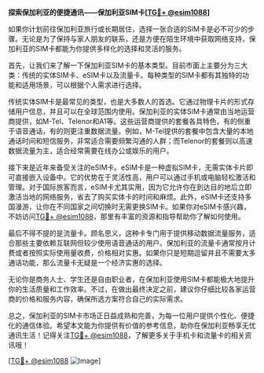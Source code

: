 **探索保加利亚的便捷通讯——保加利亚SIM卡[[TG💪+ @esim1088](https://t.me/s/esim1088)]**

如果你计划前往保加利亚旅行或长期居住，选择一张合适的SIM卡是必不可少的步骤。无论是为了保持与家人朋友的联系，还是方便在陌生环境中获取网络支持，保加利亚的SIM卡都能为你提供多样化的选择和灵活的服务。

首先，让我们来了解一下保加利亚SIM卡的基本类型。目前市面上主要分为三大类：传统的实体SIM卡、eSIM卡以及流量卡。每种类型的SIM卡都有其独特的功能和适用场景，可以根据个人需求进行选择。

传统实体SIM卡是最常见的类型，也是大多数人的首选。它通过物理卡片的形式存储用户信息，并且可以在全球范围内使用。保加利亚的实体SIM卡通常由当地运营商提供，如M-Tel、Telenor和A1等。这些运营商提供的套餐各具特色，有的侧重于语音通话，有的则更注重数据流量。例如，M-Tel提供的套餐中包含大量的本地通话时间和短信服务，非常适合需要频繁沟通的人群；而Telenor的套餐则以高速数据流量为主，适合经常需要在线办公或娱乐的用户。

接下来是近年来备受关注的eSIM卡。eSIM卡是一种虚拟SIM卡，无需实体卡片即可直接嵌入设备中。它的优势在于灵活性高，用户可以通过手机或电脑轻松激活和管理。对于国际旅客而言，eSIM卡尤其实用，因为它允许你在到达目的地后立即激活当地的网络服务，省去了购买实体卡的时间和麻烦。此外，eSIM卡还支持多国漫游，让你在不同国家之间切换时无需更换SIM卡。如果你对eSIM卡感兴趣，不妨访问[TG💪+ @esim1088](https://t.me/s/esim1088)，那里有丰富的资源和指导帮助你了解如何使用。

最后不得不提的是流量卡。顾名思义，这种卡专门用于提供移动数据流量服务，适合那些主要依赖互联网但较少使用语音通话的用户。保加利亚的流量卡通常按月计费或者按照实际使用量收费，价格相对实惠。如果你只是短期逗留并且不需要太多通话功能，那么流量卡无疑是一个经济实惠的选择。

无论你是商务人士、学生还是自由职业者，在保加利亚使用SIM卡都能极大地提升你的生活质量和工作效率。不过，在做出最终决定之前，建议你仔细比较各家运营商的价格和服务内容，确保所选方案符合自己的实际需求。

总之，保加利亚的SIM卡市场正日益成熟和完善，为每一位用户提供个性化、便捷化的通信体验。希望本文能为你提供有价值的参考信息，助你在保加利亚畅享无忧通讯生活！记得关注[TG💪+ @esim1088](https://t.me/s/esim1088)，了解更多关于手机卡和流量卡的相关资讯哦！

[[TG💪+ @esim1088](https://t.me/s/esim1088) ![Image](https://i.postimg.cc/4NQfJmqS/Snipaste-2025-05-13-00-14-12.png)]